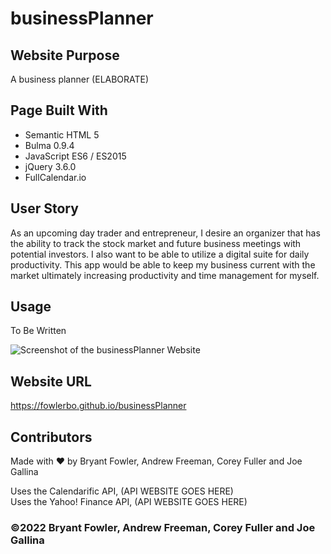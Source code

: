 # businessPlanner

## Website Purpose

A business planner (ELABORATE)

## Page Built With

- Semantic HTML 5
- Bulma 0.9.4
- JavaScript ES6 / ES2015
- jQuery 3.6.0
- FullCalendar.io

## User Story

As an upcoming day trader and entrepreneur,
I desire an organizer that has the ability to track the stock market and future business meetings with potential investors. I also want to be able to utilize a digital suite for daily productivity. This app would be able to keep my business current with the market ultimately increasing productivity and time management for myself.

## Usage

To Be Written

![Screenshot of the businessPlanner Website](assets/images/websiteScreenShoot.png)

## Website URL

https://fowlerbo.github.io/businessPlanner

## Contributors

Made with ❤️ by Bryant Fowler, Andrew Freeman, Corey Fuller and Joe Gallina

Uses the Calendarific API, (API WEBSITE GOES HERE)  
Uses the Yahoo! Finance API, (API WEBSITE GOES HERE)

### ©️2022 Bryant Fowler, Andrew Freeman, Corey Fuller and Joe Gallina
